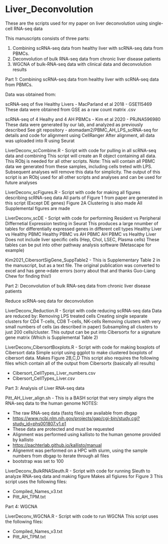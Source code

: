 # Liver_Deconvolution
These are the scripts used for my paper on liver deconvolution using single-cell RNA-seq data

This manuscripts consists of three parts:
1. Combining scRNA-seq data from healthy liver with scRNA-seq data from PBMCs.
2. Deconvolution of bulk RNA-seq data from chronic liver disease patients
3. WGCNA of bulk-RNA-seq data with clinical data and deconvolution results

Part 1: Combining scRNA-seq data from healthy liver with scRNA-seq data from PBMCs.

Data was obtained from:

scRNA-seq of five Healthy Livers - MacParland et al 2018 - GSE115469
These data were obtained from GSE as a raw count matrix .csv

scRNA-seq of 4 Healhy and 4 AH PBMCs - Kim et al 2020 - PRJNA596980
These data were generated by our lab, and analyzed as previously described
See git repository - atomadam2/PBMC_AH_LPS_scRNA-seq for details and code for alignment using CellRanger
After alignment, all data was uploaded into R using Seurat

LiverDeconv_scCombine.R - Script with code for pulling in all scRNA-seq data and combining
This script will create an R object containing all data. This RObj is needed for all other scripts.
Note: This will contain all PBMC data we generated from these samples, including cells treted with LPS. Subsequent analyses will remove this data for simplicity.
The output of this script is an RObj used for all other scripts and analyses and can be used for future analyses

LiverDeconv_scFigures.R - Script with code for making all figures describing scRNA-seq data 
All parts of Figure 1 from paper are generated in this script (Except DE genes)
Figure 2A Clustering is also made
All Supplemental figures are made

LiverDeconv_scDE - Script with code for performing Resident vs Peripheral Differnetial Expression testing in Seurat
This produces a large nnumber of tables for differentially expressed genes in different cell types
Healthy Liver vs Healthy PBMC
Healthy PBMC vs AH PBMC
AH PBMC vs Healthy Liver
Does not include liver specific cells (Hep, Chol, LSEC, Plasma cells)
These tables can be put into other pathway analysis software (Metascape for example)

Kim2021_CibersortSigGene_SuppTable2 - This is Supplementary Table 2 in the manuscript, but as a text file. The original publication was converted to excel and has gene->date errors (sorry about that and thanks Guo-Liang Chew for finding this!)

Part 2: Deconvolution of bulk RNA-seq data from chronic liver disease patients 

Reduce scRNA-seq data for deconvolution

LiverDeconv_Reduction.R - Script with code reducing scRNA-seq data
Data are reduced by:
Removing LPS treated cells
Creating single separate clusters for CD4 T-cells, CD8 T-cells, NK-cells
Removing clusters with very small numbers of cells (as described in paper)
Subsampling all clusters to just 200 cells/cluster.
This output can be put into Cibersortx for a signature gene matrix (Which is Supplemental Table 2)

LiverDeconv_CibersortBoxplots.R - Script with code for making boxplots of Cibersort data
Simple script using ggplot to make clustered boxplots of cibersort data.
Makes Figure 2B,C,D
This script also requires the following files which contain all of the output from Cibersortx (basically all results)
- Cibersort_CellTypes_Liver_numbers.csv
- Cibersort_CellTypes_Liver.csv

Part 3: Analysis of Liver RNA-seq data

Pitt_AH_Liver_align.sh - This is a BASH script that very simply aligns the RNA-seq data to the human genome
NOTES:
- The raw RNA-seq data (fastq files) are available from dbgap
- https://www.ncbi.nlm.nih.gov/projects/gap/cgi-bin/study.cgi?study_id=phs001807.v1.p1
- These data are protected and must be requested
- Alignment was performed using kallisto to the human genome provided by kallisto
- https://pachterlab.github.io/kallisto/manual
- Alignemnt was performed on a HPC with slurm, using the sample numbers from dbgap to iterate through all files
- bootstrap was set to 100

LiverDeconv_BulkRNASleuth.R - Script with code for running Sleuth to analyze RNA-seq data and making figure
Makes all figiures for Figure 3
This script uses the following files:
- Compiled_Names_v3.txt
- Pitt_AH_TPM.txt

Part 4: WGCNA

LiverDeconv_WGCNA.R - Script with code to run WGCNA
This script uses the following files:
- Compiled_Names_v3.txt
- Pitt_AH_TPM.txt

